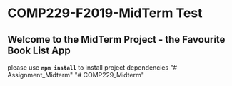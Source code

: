 # COMP229-F2019-MidTerm Test

## Welcome to the MidTerm Project - the Favourite Book List App

please use **`npm install`** to install project dependencies
"# Assignment_Midterm" 
"# COMP229_Midterm" 

